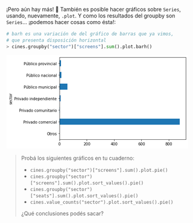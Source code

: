 ¡Pero aún hay más! 🍿 También es posible hacer gráficos sobre `Series`, usando, nuevamente, `.plot`. Y como los resultados del groupby son `Series`... ¡podemos hacer cosas como ésta!:


```python
# barh es una variación de del gráfico de barras que ya vimos,
# que presenta disposición horizontal
> cines.groupby("sector")["screens"].sum().plot.barh()
```

<img src="https://raw.githubusercontent.com/MumukiProject/mumuki-guia-python3-agrupaciones-y-graficaciones/master/assets/cinemas_sector_barh_1663908367802.png" alt="cinemas_sector_barh_1663908367802.png" width="auto" height="auto">

> Probá los siguientes gráficos en tu cuaderno:
>
> * `cines.groupby("sector")["screens"].sum().plot.pie()`
> * `cines.groupby("sector")["screens"].sum().plot.sort_values().pie()`
> * `cines.groupby("sector")["seats"].sum().plot.sort_values().pie()`
> * `cines.value_counts("sector").plot.sort_values().pie()`
>
> ¿Qué conclusiones podés sacar?
